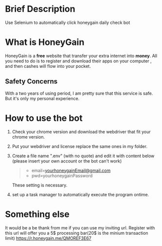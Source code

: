 # Brief Description
Use Selenium to automatically click honeygain daily check bot
# What is HoneyGain
HoneyGain is a **free** website that transfer your extra internet into **money**.
All you need to do is to register and download their apps on your computer , and then cashes will flow into your pocket.
## Safety Concerns
With a two years of using period, I am pretty sure that this service is safe. But it's only my personal experience.
# How to use the bot
1. Check your chrome version and download the webdriver that fit your chrome version.
2. Put your webdriver and license replace the same ones in my folder.
3. Create a file name ".env" (with no quote) and edit it with content below
   (please insert your own account or the bot can't work)
   > * email=yourhoneygainEmail@gmail.com
   > * pwd=yourhoneygainPassword
   
   These setting is necessary.
5. set up a task manager to automatically execute the program ontime.
# Something else
It would be a be thank from me if you can use my inviting url.
Register with this url will offer you a 5$ processing bar(20$ is the minium transaction limit)
https://r.honeygain.me/QMOREF3E67
